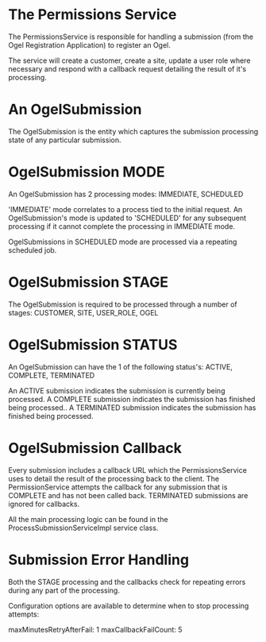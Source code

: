 The Permissions Service
=======================

The PermissionsService is responsible for handling a submission (from the Ogel Registration Application) to register an Ogel.

The service will create a customer, create a site, update a user role where necessary 
and respond with a callback request detailing the result of it's processing.

An OgelSubmission
=================

The OgelSubmission is the entity which captures the submission processing state of any particular submission.

# OgelSubmission MODE
An OgelSubmission has 2 processing modes: IMMEDIATE, SCHEDULED

'IMMEDIATE' mode correlates to a process tied to the initial request. An OgelSubmission's mode is updated to 'SCHEDULED' 
for any subsequent processing if it cannot complete the processing in IMMEDIATE mode.

OgelSubmissions in SCHEDULED mode are processed via a repeating scheduled job.

# OgelSubmission STAGE
The OgelSubmission is required to be processed through a number of stages: CUSTOMER, SITE, USER_ROLE, OGEL

# OgelSubmission STATUS
An OgelSubmission can have the 1 of the following status's: ACTIVE, COMPLETE, TERMINATED

An ACTIVE submission indicates the submission is currently being processed.
A COMPLETE submission indicates the submission has finished being processed..
A TERMINATED submission indicates the submission has finished being processed.

# OgelSubmission Callback
Every submission includes a callback URL which the PermissionsService uses to detail the result of the processing back to the client.
The PermissionService attempts the callback for any submission that is COMPLETE and has not been called back.
TERMINATED submissions are ignored for callbacks.

All the main processing logic can be found in the ProcessSubmissionServiceImpl service class.

# Submission Error Handling
Both the STAGE processing and the callbacks check for repeating errors during any part of the processing.

Configuration options are available to determine when to stop processing attempts:

maxMinutesRetryAfterFail: 1
maxCallbackFailCount: 5

